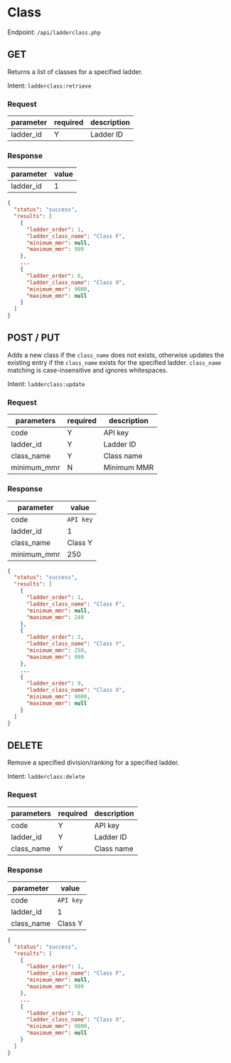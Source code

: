 # Class
Endpoint: `/api/ladderclass.php`

## GET
Returns a list of classes for a specified ladder.

Intent: `ladderclass:retrieve`

### Request

| parameter | required | description |
| --------- | -------- | ----------- |
| ladder_id | Y        | Ladder ID   |

### Response

| parameter | value |
| --------- | ----- |
| ladder_id | 1     |

```json
{
  "status": "success",
  "results": [
    {
      "ladder_order": 1,
      "ladder_class_name": "Class F",
      "minimum_mmr": null,
      "maximum_mmr": 999
    },
    ...
    {
      "ladder_order": 8,
      "ladder_class_name": "Class X",
      "minimum_mmr": 9000,
      "maximum_mmr": null
    }
  ]
}
```

## POST / PUT
Adds a new class if the `class_name` does not exists, otherwise updates the existing entry if the `class_name` exists for the specified ladder. `class_name` matching is case-insensitive and ignores whitespaces.

Intent: `ladderclass:update`

### Request

| parameters  | required | description |
| ----------- | -------- | ----------- |
| code        | Y        | API key     |
| ladder_id   | Y        | Ladder ID   |
| class_name  | Y        | Class name  |
| minimum_mmr | N        | Minimum MMR |

### Response

| parameter   | value     |
| ----------- | --------- |
| code        | `API key` |
| ladder_id   | 1         |
| class_name  | Class Y   |
| minimum_mmr | 250       |

```json
{
  "status": "success",
  "results": [
    {
      "ladder_order": 1,
      "ladder_class_name": "Class F",
      "minimum_mmr": null,
      "maximum_mmr": 249
    },
    {
      "ladder_order": 2,
      "ladder_class_name": "Class Y",
      "minimum_mmr": 250,
      "maximum_mmr": 999
    },
    ...
    {
      "ladder_order": 9,
      "ladder_class_name": "Class X",
      "minimum_mmr": 9000,
      "maximum_mmr": null
    }
  ]
}
```

## DELETE
Remove a specified division/ranking for a specified ladder.

Intent: `ladderclass:delete`

### Request

| parameters | required | description |
| ---------- | -------- | ----------- |
| code       | Y        | API key     |
| ladder_id  | Y        | Ladder ID   |
| class_name | Y        | Class name  |

### Response

| parameter  | value     |
| ---------- | --------- |
| code       | `API key` |
| ladder_id  | 1         |
| class_name | Class Y   |

```json
{
  "status": "success",
  "results": [
    {
      "ladder_order": 1,
      "ladder_class_name": "Class F",
      "minimum_mmr": null,
      "maximum_mmr": 999
    },
    ...
    {
      "ladder_order": 8,
      "ladder_class_name": "Class X",
      "minimum_mmr": 9000,
      "maximum_mmr": null
    }
  ]
}
```
